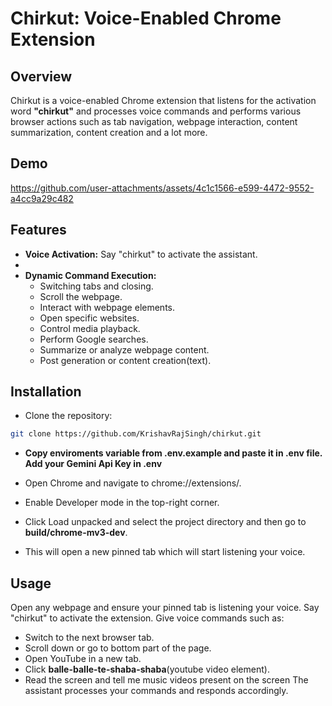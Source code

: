 # Chirkut: Voice-Enabled Chrome Extension

## Overview
Chirkut is a voice-enabled Chrome extension that listens for the activation word **"chirkut"** and processes voice commands and performs various browser actions such as tab navigation, webpage interaction, content summarization, content creation and a lot more.

## Demo
https://github.com/user-attachments/assets/4c1c1566-e599-4472-9552-a4cc9a29c482

## Features
- **Voice Activation:** Say "chirkut" to activate the assistant.
- 
- **Dynamic Command Execution:**
  - Switching tabs and closing.
  - Scroll the webpage.
  - Interact with webpage elements.
  - Open specific websites.
  - Control media playback.
  - Perform Google searches.
  - Summarize or analyze webpage content.
  - Post generation or content creation(text).
## Installation
- Clone the repository:

```bash
git clone https://github.com/KrishavRajSingh/chirkut.git
```
- **Copy enviroments variable from .env.example and paste it in .env file. Add your Gemini Api Key in .env**

- Open Chrome and navigate to chrome://extensions/.
- Enable Developer mode in the top-right corner.
- Click Load unpacked and select the project directory and then go to **build/chrome-mv3-dev**.
- This will open a new pinned tab which will start listening your voice.
  
## Usage
Open any webpage and ensure your pinned tab is listening your voice.
Say "chirkut" to activate the extension.
Give voice commands such as:
- Switch to the next browser tab.
- Scroll down or go to bottom part of the page.
- Open YouTube in a new tab.
- Click **balle-balle-te-shaba-shaba**(youtube video element).
- Read the screen and tell me music videos present on the screen
The assistant processes your commands and responds accordingly.
